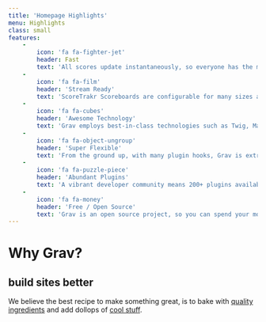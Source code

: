 ```yaml
---
title: 'Homepage Highlights'
menu: Highlights
class: small
features:
    -
        icon: 'fa fa-fighter-jet'
        header: Fast
        text: 'All scores update instantaneously, so everyone has the most up-to-date scores.'
    -
        icon: 'fa fa-film'
        header: 'Stream Ready'
        text: 'ScoreTrakr Scoreboards are configurable for many sizes and displays to suit any stream or use needed.'
    -
        icon: 'fa fa-cubes'
        header: 'Awesome Technology'
        text: 'Grav employs best-in-class technologies such as Twig, Markdown &amp; Yaml'
    -
        icon: 'fa fa-object-ungroup'
        header: 'Super Flexible'
        text: 'From the ground up, with many plugin hooks, Grav is extremely extensible'
    -
        icon: 'fa fa-puzzle-piece'
        header: 'Abundant Plugins'
        text: 'A vibrant developer community means 200+ plugins available to download'
    -
        icon: 'fa fa-money'
        header: 'Free / Open Source'
        text: 'Grav is an open source project, so you can spend your money on other stuff'
---
```


# Why Grav?
## **build sites better**

We believe the best recipe to make something great, is to bake with [quality ingredients](#) and add dollops of [cool stuff](#). 
